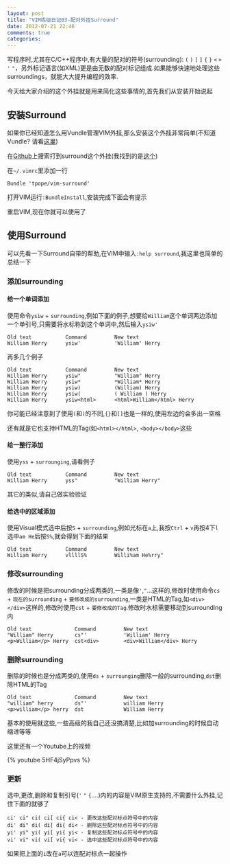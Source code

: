 ```yaml
---
layout: post
title: "VIM练级日记03-配对外挂Surround"
date: 2012-07-21 22:46
comments: true
categories:
---
```


写程序时,尤其在C/C++程序中,有大量的配对的符号(surrounding): `(` `)` `[` `]` `{` `}` `<` `>` `'` `"`，另外标记语言(如XML)更是由无数的配对标记组成.如果能够快速地处理这些surroundings，就能大大提升编程的效率.

今天给大家介绍的这个外挂就是用来简化这些事情的,首先我们从安装开始说起

## 安装Surround

如果你已经知道怎么用Vundle管理VIM外挂,那么安装这个外挂非常简单(不知道Vundle? 请看[这里](http://williamherry.com/blog/2012/07/16/master-vim-01/))

在[Github](https://github.ocm)上搜索打到surround这个外挂(我找到的是[这个](https://github.com/tpope/vim-surround))

在`~/.vimrc`里添加一行

```
Bundle 'tpope/vim-surround'
```

打开VIM运行`:BundleInstall`,安装完成下面会有提示

重启VIM,现在你就可以使用了

## 使用Surround

可以先看一下Surround自带的帮助,在VIM中输入`:help surround`,我这里也简单的总结一下

### 添加surrounding

#### 给一个单词添加

使用命令`ysiw` + `surrounding`,例如下面的例子,想要给`William`这个单词两边添加一个单引号,只需要将水标称到这个单词中,然后输入`ysiw'`

```
Old text           Command         New text
William Herry      ysiw'           'William' Herry
```

再多几个例子

```
Old text           Command         New text
William Herry      ysiw"           "William" Herry
William Herry      ysiw*           *William* Herry
William Herry      ysiw)           (William) Herry
William Herry      ysiw(           ( William ) Herry
William Herry      ysiw<html>      <html>William</html> Herry
```

你可能已经注意到了使用`(`和`)`的不同,`{}`和`[]`也是一样的,使用左边的会多出一空格

还有就是它也支持HTML的Tag(如`<html></html>`, `<body></body>`这些

#### 给一整行添加

使用`yss` + `surrounging`,请看例子

```
Old text           Command         New text
William Herry      yss"            "William Herry"
```

其它的类似,请自己做实验验证

#### 给选中的区域添加

使用Visual模式选中后按`S` + `surrounding`,例如光标在`a`上,我按`Ctrl` + `v`再按4下`l`选中`am He`后按`S%`,就会得到下面的结果

```
Old text           Command         New text
William Herry      vllllS%         Willi%am He%rry"
```

### 修改surrounding

修改的时候是把surrounding分成两类的,一类是像`'`,`"`...这样的,修改时使用命令`cs` + `现在的surrounding` + `要修改成的surrounding`,一类是HTML的Tag,如`<div></div>`这样的,修改时使用`cst` + `要修改成的Tag`.修改时水标需要移动到surrounding内

```
Old text              Command         New text
"William" Herry       cs"'            'William' Herry
<p>William</p> Herry  cst<div>        <div>William</div> Herry
```

### 删除surrounding

删除的时候也是分成两类的,使用`ds` + `surrounging`删除一般的surrounding,`dst`删除HTML的Tag

```
Old text              Command         New text
"william" herry       ds"'            william Herry
<p>william</p> herry  dst             William Herry
```

基本的使用就这些,一些高级的我自己还没搞清楚,比如加surrounding的时候自动缩进等等

这里还有一个Youtube上的视频

{% youtube 5HF4jSyPpvs %}

### 更新

选中,更改,删除和复制引号(`'` `"` `{`....)内的内容是VIM原生支持的,不需要什么外挂,记住下面的就够了

```
ci' ci" ci( ci[ ci{ ci< - 更改这些配对标点符号中的内容
di' di" di( di[ di{ di< - 删除这些配对标点符号中的内容
yi' yi" yi( yi[ yi{ yi< - 复制这些配对标点符号中的内容
vi' vi" vi( vi[ vi{ vi< - 选中这些配对标点符号中的内容
```

如果把上面的`i`改在`a`可以连配对标点一起操作
